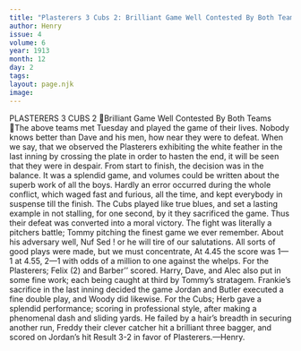 ```yaml
---
title: "Plasterers 3 Cubs 2: Brilliant Game Well Contested By Both Teams"
author: Henry
issue: 4
volume: 6
year: 1913
month: 12
day: 2
tags:
layout: page.njk
image:
---
```

PLASTERERS 3 CUBS 2 Brilliant Game Well Contested By Both Teams The above teams met Tuesday and played the game of their lives. Nobody knows better than Dave and his men, how near they were to defeat. When we say, that we observed the Plasterers exhibiting the white feather in the last inning by crossing the plate in order to hasten the end, it will be seen that they were in despair. From start to finish, the decision was in the balance. It was a splendid game, and volumes could be written about the superb work of all the boys. Hardly an error occurred during the whole conflict, which waged fast and furious, all the time, and kept everybody in suspense till the finish. The Cubs played like true blues, and set a lasting example in not stalling, for one second, by it they sacrificed the game. Thus their defeat was converted into a moral victory. The fight was literally a pitchers battle; Tommy pitching the finest game we ever remember. About his adversary well, Nuf Sed ! or he will tire of our salutations. All sorts of good plays were made, but we must concentrate, At 4.45 the score was 1—1 at 4.55, 2—1 with odds of a million to one against the whelps. For the Plasterers; Felix (2) and Barber’’ scored. Harry, Dave, and Alec also put in some fine work; each being caught at third by Tommy’s stratagem. Frankie’s sacrifice in the last inning decided the game Jordan and Butler executed a fine double play, and Woody did likewise. For the Cubs; Herb gave a splendid performance; scoring in professional style, after making a phenomenal dash and sliding yards. He failed by a hair’s breadth in securing another run, Freddy their clever catcher hit a brilliant three bagger, and scored on Jordan’s hit Result 3-2 in favor of Plasterers.—Henry. 
